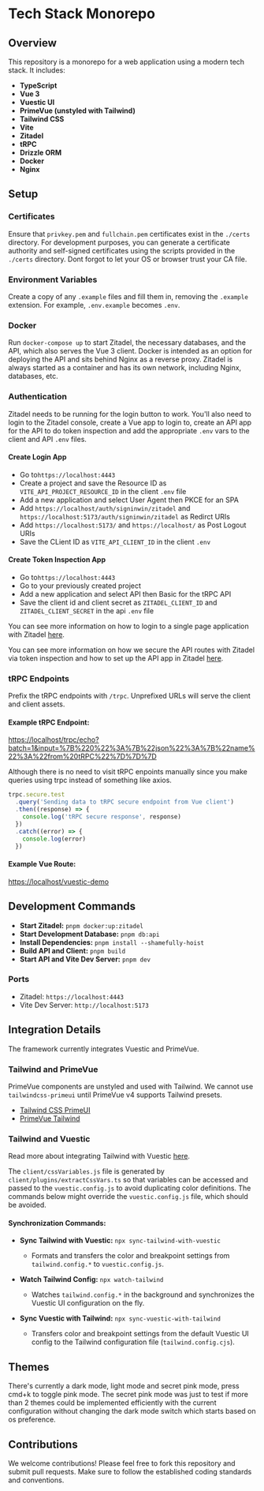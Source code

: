 # Tech Stack Monorepo

## Overview

This repository is a monorepo for a web application using a modern tech stack. It includes:

- **TypeScript**
- **Vue 3**
- **Vuestic UI**
- **PrimeVue (unstyled with Tailwind)**
- **Tailwind CSS**
- **Vite**
- **Zitadel**
- **tRPC**
- **Drizzle ORM**
- **Docker**
- **Nginx**

## Setup

### Certificates

Ensure that `privkey.pem` and `fullchain.pem` certificates exist in the `./certs` directory. For development purposes, you can generate a certificate authority and self-signed certificates using the scripts provided in the `./certs` directory. Dont forgot to let your OS or browser trust your CA file.

### Environment Variables

Create a copy of any `.example` files and fill them in, removing the `.example` extension. For example, `.env.example` becomes `.env`.

### Docker

Run `docker-compose up` to start Zitadel, the necessary databases, and the API, which also serves the Vue 3 client. Docker is intended as an option for deploying the API and sits behind Nginx as a reverse proxy. Zitadel is always started as a container and has its own network, including Nginx, databases, etc.

### Authentication

Zitadel needs to be running for the login button to work.
You'll also need to login to the Zitadel console, create a Vue app to login to, create an API app for the API to do token inspection and add the appropriate `.env` vars to the client and API `.env` files.

#### Create Login App

- Go to`https://localhost:4443`
- Create a project and save the Resource ID as `VITE_API_PROJECT_RESOURCE_ID` in the client `.env` file
- Add a new application and select User Agent then PKCE for an SPA
- Add `https://localhost/auth/signinwin/zitadel` and `https://localhost:5173/auth/signinwin/zitadel` as Redirct URIs
- Add `https://localhost:5173/` and `https://localhost/` as Post Logout URIs
- Save the CLient ID as `VITE_API_CLIENT_ID` in the client `.env`

#### Create Token Inspection App

- Go to`https://localhost:4443`
- Go to your previously created project
- Add a new application and select API then Basic for the tRPC API
- Save the client id and client secret as `ZITADEL_CLIENT_ID` and `ZITADEL_CLIENT_SECRET` in the api `.env` file

You can see more information on how to login to a single page application with Zitadel [here](https://zitadel.com/docs/examples/login/vue).

You can see more information on how we secure the API routes with Zitadel via token inspection and how to set up the API app in Zitadel [here](https://zitadel.com/blog/testing-token-introspection-with-postman).

### tRPC Endpoints

Prefix the tRPC endpoints with `/trpc`. Unprefixed URLs will serve the client and client assets.

#### Example tRPC Endpoint:

[https://localhost/trpc/echo?batch=1&input=%7B%220%22%3A%7B%22json%22%3A%7B%22name%22%3A%22from%20tRPC%22%7D%7D%7D](https://localhost/trpc/echo?batch=1&input=%7B%220%22%3A%7B%22json%22%3A%7B%22name%22%3A%22from%20tRPC%22%7D%7D%7D)

Although there is no need to visit tRPC enpoints manually since you make queries using trpc instead of something like axios.

```typescript
trpc.secure.test
  .query('Sending data to tRPC secure endpoint from Vue client')
  .then((response) => {
    console.log('tRPC secure response', response)
  })
  .catch((error) => {
    console.log(error)
  })
```

#### Example Vue Route:

[https://localhost/vuestic-demo](https://localhost/vuestic-demo)

## Development Commands

- **Start Zitadel:** `pnpm docker:up:zitadel`
- **Start Development Database:** `pnpm db:api`
- **Install Dependencies:** `pnpm install --shamefully-hoist`
- **Build API and Client:** `pnpm build`
- **Start API and Vite Dev Server:** `pnpm dev`

### Ports

- Zitadel: `https://localhost:4443`
- Vite Dev Server: `http://localhost:5173`

## Integration Details

The framework currently integrates Vuestic and PrimeVue.

### Tailwind and PrimeVue

PrimeVue components are unstyled and used with Tailwind. We cannot use `tailwindcss-primeui` until PrimeVue v4 supports Tailwind presets.

- [Tailwind CSS PrimeUI](https://github.com/primefaces/tailwindcss-primeui)
- [PrimeVue Tailwind](https://primevue.org/tailwind/)

### Tailwind and Vuestic

Read more about integrating Tailwind with Vuestic [here](https://ui.vuestic.dev/styles/tailwind).

The `client/cssVariables.js` file is generated by `client/plugins/extractCssVars.ts` so that variables can be accessed and passed to the `vuestic.config.js` to avoid duplicating color definitions. The commands below might override the `vuestic.config.js` file, which should be avoided.

#### Synchronization Commands:

- **Sync Tailwind with Vuestic:** `npx sync-tailwind-with-vuestic`

  - Formats and transfers the color and breakpoint settings from `tailwind.config.*` to `vuestic.config.js`.

- **Watch Tailwind Config:** `npx watch-tailwind`

  - Watches `tailwind.config.*` in the background and synchronizes the Vuestic UI configuration on the fly.

- **Sync Vuestic with Tailwind:** `npx sync-vuestic-with-tailwind`
  - Transfers color and breakpoint settings from the default Vuestic UI config to the Tailwind configuration file (`tailwind.config.cjs`).

## Themes

There's currently a dark mode, light mode and secret pink mode, press cmd+k to toggle pink mode. The secret pink mode was just to test if more than 2 themes could be implemented efficiently with the current configuration without changing the dark mode switch which starts based on os preference.

## Contributions

We welcome contributions! Please feel free to fork this repository and submit pull requests. Make sure to follow the established coding standards and conventions.
